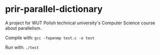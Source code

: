 # prir-parallel-dictionary
A project for WUT Polish technical university's Computer Science course about parallelism.

Compile with:
`gcc -fopenmp test.c -o test`

Run with:
`./test`